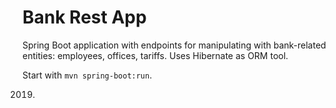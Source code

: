 # Bank Rest App
Spring Boot application with endpoints for manipulating with
bank-related entities: employees, offices, tariffs.
Uses Hibernate as ORM tool.

Start with ```mvn spring-boot:run```.

2019.